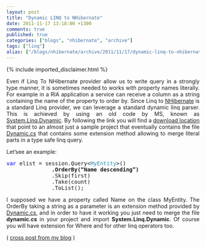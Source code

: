 ```yaml
---
layout: post
title: "Dynamic LINQ to NHibernate"
date: 2011-11-17 13:18:00 +1300
comments: true
published: true
categories: ["blogs", "nhibernate", "archive"]
tags: ["linq"]
alias: ["/blogs/nhibernate/archive/2011/11/17/dynamic-linq-to-nhibernate.aspx"]
---
```

<!-- more -->
{% include imported_disclaimer.html %}
<p align="justify">Even if Linq To NHibernate provider allow us to write query in a strongly type manner, it is sometimes needed to works with property names literally. For example in a RIA application a service can receive a column as a string containing the name of the property to order by. Since Linq to <a href="http://nhforge.org" target="_blank">NHibernate</a> is a standard Linq provider, we can leverage a standard dynamic linq parser. This is achieved by using an old code by MS, known as <a href="http://weblogs.asp.net/scottgu/archive/2008/01/07/dynamic-linq-part-1-using-the-linq-dynamic-query-library.aspx">System.Linq.Dynamic</a>. By following the link you will find a <a href="http://msdn.microsoft.com/en-us/vstudio/bb894665.aspx">download location</a> that point to an almost just a sample project that eventually contains the file <a href="https://raw.github.com/gist/1372806/f22488235a328af162f94de83b34bfe68f5975ce/Dynamic.cs">Dynamic.cs</a> that contains some extension method allowing to merge literal parts in a type safe linq query.</p>
<p align="justify">Let&rsquo;see an example:</p>
<pre class="code"><span style="color: blue">var </span>elist = session.Query&lt;<span style="color: #2b91af">MyEntity</span>&gt;()
              <b>.OrderBy(&ldquo;Name descending&rdquo;)</b>
              .Skip(first)
              .Take(count)
              .ToList();</pre>
<p align="justify">I supposed we have a property called Name on the class MyEntity. The OrderBy taking a string as a parameter is an extension method provided by <a href="https://raw.github.com/gist/1372806/f22488235a328af162f94de83b34bfe68f5975ce/Dynamic.cs">Dynamic.cs</a>, and in order to have it working you just need to merge the file <b>dynamic.cs</b> in your project and import <b>System.Linq.Dynamic</b>. Of course you will have extension for Where and for other linq operators too.</p>
<p>( <a href="http://www.felicepollano.com/">cross post from my blog</a> )</p>
